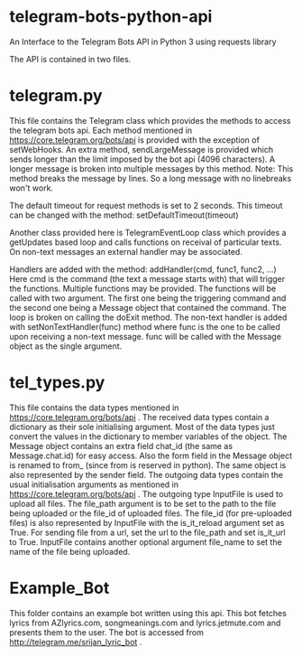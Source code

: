 # telegram-bots-python-api
An Interface to the Telegram Bots API in Python 3 using requests library

The API is contained in two files.

# telegram.py
This file contains the Telegram class which provides the methods to access the telegram bots api.
Each method mentioned in https://core.telegram.org/bots/api is provided with the exception of setWebHooks.
An extra method, sendLargeMessage is provided which sends longer than the limit imposed by the bot api (4096 characters). A longer message is broken into multiple messages by this method.
Note: This method breaks the message by lines. So a long message with no linebreaks won't work.

The default timeout for request methods is set to 2 seconds. This timeout can be changed with the method:
setDefaultTimeout(timeout)

Another class provided here is TelegramEventLoop class which provides a getUpdates based loop and calls functions on receival of particular texts. On non-text messages an external handler may be associated.

Handlers are added with the method: 
addHandler(cmd, func1, func2, ...)
Here cmd is the command (the text a message starts with) that will trigger the functions. Multiple functions may be provided. The functions will be called with two argument. The first one being the triggering command and the second one being a Message object that contained the command.
The loop is broken on calling the doExit method.
The non-text handler is added with setNonTextHandler(func) method where func is the one to be called upon receiving a non-text message. func will be called with the Message object as the single argument.

# tel_types.py
This file contains the data types mentioned in https://core.telegram.org/bots/api .
The received data types contain a dictionary as their sole initialising argument. Most of the data types just convert the values in the dictionary to member variables of the object.
The Message object contains an extra field chat_id (the same as Message.chat.id) for easy access.
Also the form field in the Message object is renamed to from_ (since from is reserved in python). The same object is also represented by the sender field.
The outgoing data types contain the usual initialisation arguments as mentioned in https://core.telegram.org/bots/api . The outgoing type InputFile is used to upload all files. The file_path argument is to be set to the path to the file being uploaded or the file_id of uploaded files. The file_id (for pre-uploaded files) is also represented by InputFile with the is_it_reload argument set as True. For sending file from a url, set the url to the file_path and set is_it_url to True. InputFile contains another optional argument file_name to set the name of the file being uploaded.

# Example_Bot
This folder contains an example bot written using this api. This bot fetches lyrics from AZlyrics.com, songmeanings.com and lyrics.jetmute.com and presents them to the user. The bot is accessed from http://telegram.me/srijan_lyric_bot .
